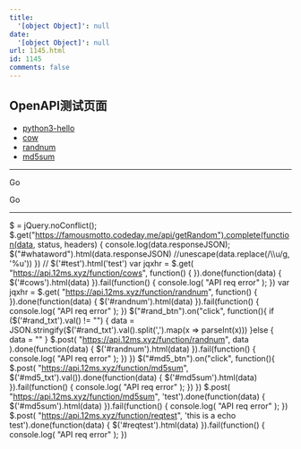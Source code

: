 ```yaml
---
title:
  '[object Object]': null
date:
  '[object Object]': null
url: 1145.html
id: 1145
comments: false
---
```


OpenAPI测试页面
-----------

*   [python3-hello](https://api.12ms.xyz/function/hello-python3)
*   [cow](https://api.12ms.xyz/function/cows)
*   [randnum](https://api.12ms.xyz/function/randnum)
*   [md5sum](https://api.12ms.xyz/function/md5sum)

* * *

  

Go

Go

* * *

$ = jQuery.noConflict(); $.get("https://famousmotto.codeday.me/api/getRandom").complete(function(data, status, headers) { console.log(data.responseJSON); $("#whataword").html(data.responseJSON) //unescape(data.replace(/\\\u/g, '%u')) }) // $('#test').html('test') var jqxhr = $.get( "https://api.12ms.xyz/function/cows", function() { }).done(function(data) { $('#cows').html(data) }).fail(function() { console.log( "API req error" ); }) var jqxhr = $.get( "https://api.12ms.xyz/function/randnum", function() { }).done(function(data) { $('#randnum').html(data) }).fail(function() { console.log( "API req error" ); }) $("#rand\_btn").on("click", function(){ if ($('#rand\_txt').val() != "") { data = JSON.stringify($('#rand\_txt').val().split(',').map(x => parseInt(x))) }else { data = "" } $.post( "https://api.12ms.xyz/function/randnum", data ).done(function(data) { $('#randnum').html(data) }).fail(function() { console.log( "API req error" ); }) }) $("#md5\_btn").on("click", function(){ $.post( "https://api.12ms.xyz/function/md5sum", $('#md5_txt').val()).done(function(data) { $('#md5sum').html(data) }).fail(function() { console.log( "API req error" ); }) }) $.post( "https://api.12ms.xyz/function/md5sum", 'test').done(function(data) { $('#md5sum').html(data) }).fail(function() { console.log( "API req error" ); }) $.post( "https://api.12ms.xyz/function/reqtest", 'this is a echo test').done(function(data) { $('#reqtest').html(data) }).fail(function() { console.log( "API req error" ); })